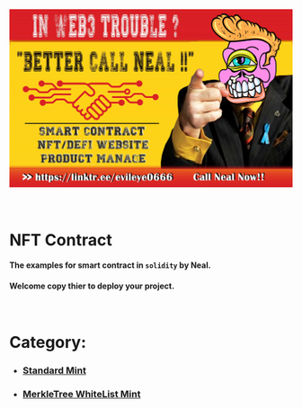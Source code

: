 <div style='margin: auto'>
  <a href="https://linktr.ee/evileye0666" target="_blank"><img src="../Images/betterCallNeal.jpg" alt=""></a>
</div>
<br/><br/>
<h1>NFT Contract</h1>
<h4>The examples for smart contract in <code>solidity</code> by Neal.</h4>
<h4>Welcome copy thier to deploy your project.</h4>
<br/>
<h1>Category:</h1>
<ul>
  <li><h3><a href="https://github.com/Evileye0666/Smart-contract/tree/main/NFT_Contract/01_Standard_Mint" target='_blank'>Standard Mint</a></h3></li>
  <li><h3><a href="https://github.com/Evileye0666/Smart-contract/tree/main/NFT_Contract/02_MerkleTree" target='_blank'>MerkleTree WhiteList Mint</a></h3></li>  
</ul>
